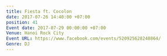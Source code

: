 ```yaml
---
title: Fiesta ft. Cocolon
date: 2017-07-26 14:40:00 +07:00
position: 41
Event date: 2017-07-29 00:00:00 +07:00
Venue: Hanoi Rock City
Event URL: https://www.facebook.com/events/520925628248864/
Genre: DJ
---
```


